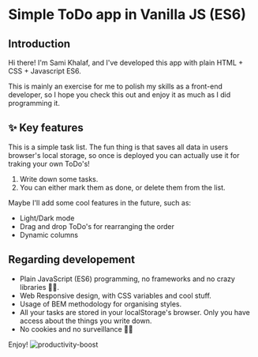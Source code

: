 # Simple ToDo app in Vanilla JS (ES6)

## Introduction

Hi there! I'm Sami Khalaf, and I've developed this app with plain HTML + CSS + Javascript ES6.

This is mainly an exercise for me to polish my skills as a front-end developer, so I hope you check this out and enjoy it as much as I did programming it.

## ✨ Key features

This is a simple task list. The fun thing is that saves all data in users browser's local storage, so once is deployed you can actually use it for traking your own ToDo's!

1. Write down some tasks.
2. You can either mark them as done, or delete them from the list.

Maybe I'll add some cool features in the future, such as:

- Light/Dark mode
- Drag and drop ToDo's for rearranging the order
- Dynamic columns

## Regarding developement

- Plain JavaScript (ES6) programming, no frameworks and no crazy libraries 💪🏿.
- Web Responsive design, with CSS variables and cool stuff.
- Usage of BEM methodology for organising styles.
- All your tasks are stored in your localStorage's browser. Only you have access about the things you write down.
- No cookies and no surveillance 👌🏿

Enjoy!
![productivity-boost](https://d37oebn0w9ir6a.cloudfront.net/account_481/jim-carrey-emailing_74d84922ca0e923237428a9ed2848ce9.gif)
